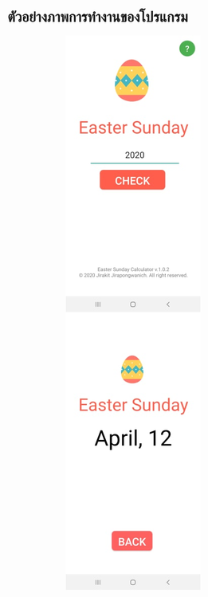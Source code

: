 # ตัวอย่างภาพการทำงานของโปรแกรม
<div align="center">
<img src="https://github.com/jamejunj/6234409723/blob/master/LAB4/screenshot/0001.jpg">
<img src="https://github.com/jamejunj/6234409723/blob/master/LAB4/screenshot/0002.jpg">
</div>
